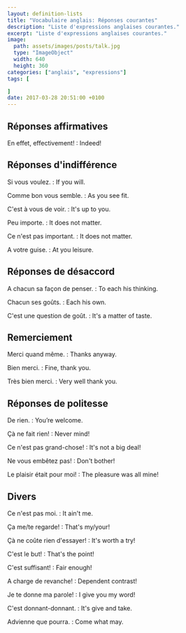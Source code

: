 ```yaml
---
layout: definition-lists
title: "Vocabulaire anglais: Réponses courantes"
description: "Liste d'expressions anglaises courantes."
excerpt: "Liste d'expressions anglaises courantes."
image:
  path: assets/images/posts/talk.jpg
  type: "ImageObject"
  width: 640
  height: 360
categories: ["anglais", "expressions"]
tags: [

]
date: 2017-03-28 20:51:00 +0100
---
```


## Réponses affirmatives

En effet, effectivement!
: Indeed!


## Réponses d'indifférence

Si vous voulez.
: If you will.

Comme bon vous semble.
: As you see fit.

C'est à vous de voir.
: It's up to you.

Peu importe.
: It does not matter.

Ce n'est pas important.
: It does not matter.

A votre guise.
: At you leisure.


## Réponses de désaccord

A chacun sa façon de penser.
: To each his thinking.

Chacun ses goûts.
:	Each his own.

C'est une question de goût.
: It's a matter of taste.


## Remerciement

Merci quand même.
: Thanks anyway.

Bien merci.
: Fine, thank you.

Très bien merci.
: Very well thank you.


## Réponses de politesse

De rien.
: You’re welcome.

Çà ne fait rien!
: Never mind!

Ce n'est pas grand-chose!
: It's not a big deal!

Ne vous embêtez pas!
: Don't bother!

Le plaisir était pour moi!
: The pleasure was all mine!


## Divers

Ce n'est pas moi.
: It ain't me.

Ça me/te regarde!
: That's my/your!

Çà ne coûte rien d'essayer!
: It's worth a try!

C'est le but!
: That's the point!

C'est suffisant!
: Fair enough!

A charge de revanche!
: Dependent contrast!

Je te donne ma parole!
: I give you my word!

C'est donnant-donnant.
: It's give and take.

Advienne que pourra.
: Come what may.
